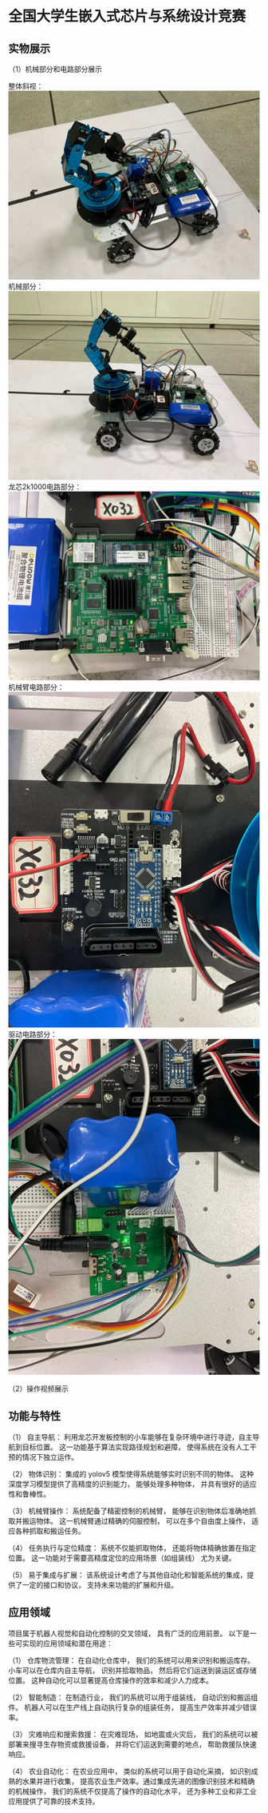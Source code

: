 # 全国大学生嵌入式芯片与系统设计竞赛

## 实物展示

（1）机械部分和电路部分展示

整体斜视：
![整体斜视](images/整体斜视.jpg)
机械部分：
![机械部分](images/机械部分.jpg)
龙芯2k1000电路部分：
![龙芯2k1000电路部分](images/龙芯2k1000电路部分.jpg)
机械臂电路部分：
![机械臂电路部分](images/机械臂电路部分.jpg)
驱动电路部分：
![驱动电路部分](images/驱动电路部分.jpg)

（2）操作视频展示


## 功能与特性

（1） 自主导航： 利用龙芯开发板控制的小车能够在复杂环境中进行寻迹，自主导航到目标位置。 这一功能基于算法实现路径规划和避障， 使得系统在没有人工干预的情况下独立运作。

（2） 物体识别： 集成的 yolov5 模型使得系统能够实时识别不同的物体。 这种深度学习模型提供了高精度的识别能力， 能够处理多种物体， 并具有很好的适应性和鲁棒性。

（3） 机械臂操作： 系统配备了精密控制的机械臂， 能够在识别物体后准确地抓取并搬运物体。 这一机械臂通过精确的伺服控制， 可以在多个自由度上操作， 适应各种抓取和搬运任务。

（4） 任务执行与定位精度： 系统不仅能抓取物体， 还能将物体精确放置在指定位置。 这一功能对于需要高精度定位的应用场景（如组装线） 尤为关键。

（5） 易于集成与扩展： 该系统设计考虑了与其他自动化和智能系统的集成，提供了一定的接口和协议， 支持未来功能的扩展和升级。

## 应用领域
项目属于机器人视觉和自动化控制的交叉领域， 具有广泛的应用前景。 以下是一些可实现的应用领域和潜在用途：

（1） 仓库物流管理： 在自动化仓库中， 我们的系统可以用来识别和搬运库存。 小车可以在仓库内自主导航， 识别并拾取物品， 然后将它们运送到装运区或存储位置。 这种自动化可以显著提高仓库操作的效率和减少人力成本。

（2） 智能制造： 在制造行业， 我们的系统可以用于组装线， 自动识别和搬运组件。 机器人可以在生产线上自动执行复杂的组装任务， 提高生产效率并减少错误率。

（3） 灾难响应和搜索救援： 在灾难现场， 如地震或火灾后， 我们的系统可以被部署来搜寻生存物资或救援设备， 并将它们运送到需要的地点， 帮助救援队快速响应。

（4） 农业自动化： 在农业应用中， 类似的系统可以用于自动化采摘， 如识别成熟的水果并进行收集， 提高农业生产效率。通过集成先进的图像识别技术和精确的机械操作， 我们的系统不仅提高了操作的自动化水平， 还为多种工业和非工业应用提供了可靠的技术支持。

